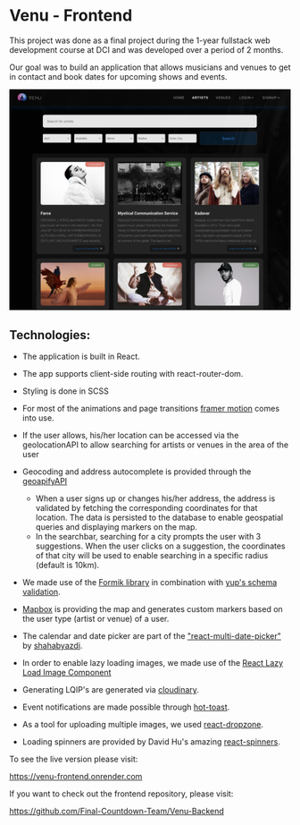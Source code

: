 # Venu - Frontend

This project was done as a final project during the 1-year fullstack web development course at DCI and was developed over a period of 2 months.

Our goal was to build an application that allows musicians and venues to get in contact and book dates for upcoming shows and events.

![preview-venu](./src/img/preview-venu.png)

## Technologies:

- The application is built in React.

- The app supports client-side routing with react-router-dom.

- Styling is done in SCSS

- For most of the animations and page transitions [framer motion](https://www.framer.com/motion/) comes into use.

- If the user allows, his/her location can be accessed via the geolocationAPI to allow searching for artists or venues in the area of the user

- Geocoding and address autocomplete is provided through the [geoapifyAPI](https://www.geoapify.com/)

  - When a user signs up or changes his/her address, the address is validated by fetching the corresponding coordinates for that location. The data is persisted to the database to enable geospatial queries and displaying markers on the map.
  - In the searchbar, searching for a city prompts the user with 3 suggestions. When the user clicks on a suggestion, the coordinates of that city will be used to enable searching in a specific radius (default is 10km).

- We made use of the [Formik library](https://formik.org/) in combination with [yup's schema validation](https://www.npmjs.com/package/yup).

- [Mapbox](https://www.mapbox.com/) is providing the map and generates custom markers based on the user type (artist or venue) of a user.

- The calendar and date picker are part of the ["react-multi-date-picker"](https://www.npmjs.com/package/react-multi-date-picker) by [shahabyazdi](https://github.com/shahabyazdi).

- In order to enable lazy loading images, we made use of the [React Lazy Load Image Component](https://www.npmjs.com/package/react-lazy-load-image-component)

- Generating LQIP's are generated via [cloudinary](https://cloudinary.com/).

- Event notifications are made possible through [hot-toast](https://react-hot-toast.com/).

- As a tool for uploading multiple images, we used [react-dropzone](https://react-dropzone.js.org/).

- Loading spinners are provided by David Hu's amazing [react-spinners](https://www.davidhu.io/react-spinners/).

To see the live version please visit:

https://venu-frontend.onrender.com

If you want to check out the frontend repository, please visit:

https://github.com/Final-Countdown-Team/Venu-Backend
